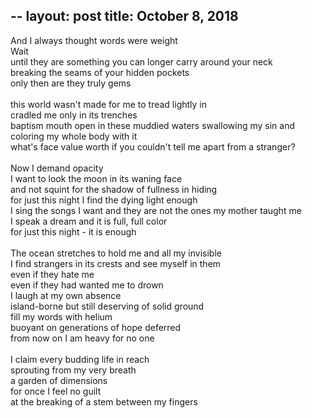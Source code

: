 --
layout:	post
title:	October 8, 2018
--
And I always thought words were weight <br>
Wait <br>
until they are something you can longer carry around your neck <br>
breaking the seams of your hidden pockets <br>
only then are they truly gems <br>
<br>
this world wasn't made for me to tread lightly in <br>
cradled me only in its trenches <br>
baptism mouth open in these muddied waters swallowing my sin and coloring my whole body with it <br>
what's face value worth if you couldn't tell me apart from a stranger? <br>
 <br>
Now I demand opacity <br> 
I want to look the moon in its waning face <br>
and not squint for the shadow of fullness in hiding <br>
for just this night I find the dying light enough <br>
I sing the songs I want and they are not the ones my mother taught me <br>
I speak a dream and it is full, full color <br>
for just this night - it is enough <br>
 <br>
The ocean stretches to hold me and all my invisible <br>
I find strangers in its crests and see myself in them <br>
even if they hate me <br>
even if they had wanted me to drown <br>
I laugh at my own absence <br> 
island-borne but still deserving of solid ground <br> 
fill my words with helium <br>
buoyant on generations of hope deferred <br>
from now on I am heavy for no one <br>
<br>
I claim every budding life in reach <br>
sprouting from my very breath <br>
a garden of dimensions <br>
for once I feel no guilt <br>
at the breaking of a stem between my fingers



